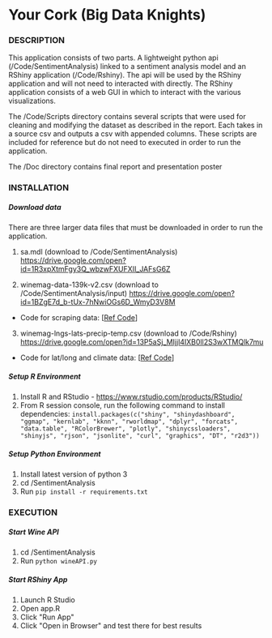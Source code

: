 # Your Cork (Big Data Knights)

### DESCRIPTION
This application consists of two parts. A lightweight python api (/Code/SentimentAnalysis) linked to a sentiment analysis model
and an RShiny application (/Code/Rshiny). The api will be used by the RShiny application and will not need to interacted with directly.
The RShiny application consists of a web GUI in which to interact with the various visualizations.

The /Code/Scripts directory contains several scripts that were used for cleaning and modifying the dataset as described in the report. Each takes in a source csv and outputs a csv with appended columns. These scripts are included for reference but do not need to executed in order to run the application.

The /Doc directory contains final report and presentation poster

### INSTALLATION

##### Download data
There are three larger data files that must be downloaded in order to run the application.

1. sa.mdl (download to /Code/SentimentAnalysis)
https://drive.google.com/open?id=1R3xpXtmFgy3Q_wbzwFXUFXII_JAFsG6Z

2. winemag-data-139k-v2.csv (download to /Code/SentimentAnalysis/input) 
https://drive.google.com/open?id=1BZgE7d_b-tUx-7hNwiOGs6D_WmyD3V8M
- Code for scraping data: 
[[Ref Code](https://github.com/mjshrestha/web_scraper)]

3. winemag-lngs-lats-precip-temp.csv (download to /Code/Rshiny) 
https://drive.google.com/open?id=13P5aSj_MIjjl4IXB0ll2S3wXTMQlk7mu
- Code for lat/long and climate data:
[[Ref Code](https://github.com/mjshrestha/topojson)]

##### Setup R Environment
1. Install R and RStudio - https://www.rstudio.com/products/RStudio/
2. From R session console, run the following command to install dependencies:
    `install.packages(c("shiny", "shinydashboard", "ggmap", "kernlab", "kknn", "rworldmap", "dplyr", "forcats", "data.table", "RColorBrewer", "plotly", "shinycssloaders", "shinyjs", "rjson", "jsonlite", "curl", "graphics", "DT", "r2d3"))`

##### Setup Python Environment
1. Install latest version of python 3
2. cd /SentimentAnalysis
3. Run `pip install -r requirements.txt`

### EXECUTION
##### Start Wine API
1. cd /SentimentAnalysis
2. Run `python wineAPI.py`

##### Start RShiny App
1. Launch R Studio
2. Open app.R
3. Click "Run App"
4. Click "Open in Browser" and test there for best results
